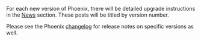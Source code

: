 For each new version of Phoenix, there will be detailed upgrade instructions in the [News](http://www.phoenixframework.org/blog) section. These posts will be titled by version number.


Please see the Phoenix [changelog](https://github.com/phoenixframework/phoenix/blob/master/CHANGELOG.md) for release notes on specific versions as well.
